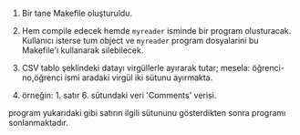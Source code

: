 1. Bir tane Makefile oluşturuldu.
2. Hem compile edecek hemde ``myreader`` isminde bir program olusturacak. Kullanıcı isterse tum object ve ``myreader`` program dosyalarini bu Makefile'ı kullanarak silebilecek.
    

    
4. CSV tablo şeklindeki datayı virgüllerle ayırarak tutar; mesela: öğrenci-no,öğrenci ismi aradaki virgül iki sütunu ayırmakta.
5. örneğin: 1. satır 6. sütundaki veri 'Comments' verisi.

program yukarıdaki gibi satırın ilgili sütununu gösterdikten sonra programı sonlanmaktadır.









